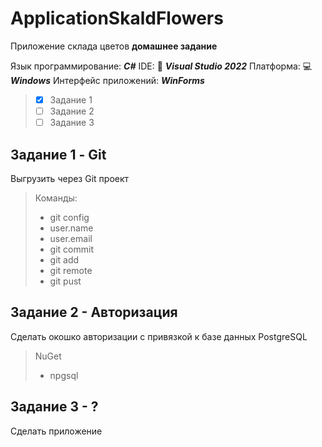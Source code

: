 # ApplicationSkaldFlowers
Приложение склада цветов **домашнее задание**

Язык программирование: _**С#**_
IDE: :purple_heart: _**Visual Studio 2022**_ 
Платформа: :computer: _**Windows**_
Интерфейс приложений: _**WinForms**_

> - [x] Задание 1
> - [ ] Задание 2
> - [ ] Задание 3


## Задание 1 - **Git**
Выгрузить через Git проект
> Команды:
> - git config
>  - user.name
>  - user.email
> - git commit
> - git add
> - git remote
> - git pust

## Задание 2 - **Авторизация**
Сделать окошко авторизации с привязкой к базе данных PostgreSQL
> NuGet
> - npgsql

## Задание 3 - **?**
Сделать приложение
